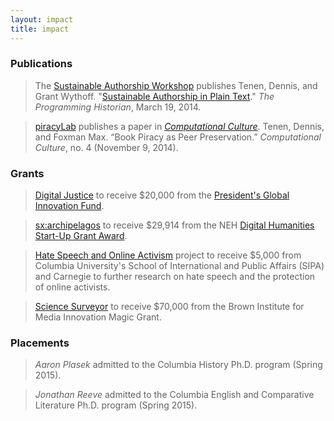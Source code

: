 ```yaml
---
layout: impact
title: impact
---
```


### <a name="publications"></a>Publications

> The [Sustainable Authorship
Workshop](http://xpmethod.plaintext.in/minimal-computing/pandoc.html) publishes
Tenen, Dennis, and Grant Wythoff. "[Sustainable Authorship in Plain
Text](http://programminghistorian.org/lessons/sustainable-authorship-in-plain-text-using-pandoc-and-markdown)."
*The Programming Historian*, March 19, 2014.

> [piracyLab](http://xpmethod.plaintext.in/minimal-computing/piracyLab.html) publishes a paper in [*Computational
Culture*](http://computationalculture.net/article/book-piracy-as-peer-preservation).
Tenen, Dennis, and Foxman Max. “Book Piracy as Peer Preservation.”
*Computational Culture*, no. 4 (November 9, 2014).

### <a name="grants"></a>Grants

> [Digital
Justice](http://xpmethod.plaintext.in/minimal-computing/digital-justice.html)
to receive $20,000 from the [President's Global Innovation
Fund](http://web.archive.org/web/20150421162733/https://provost.columbia.edu/node/109).  

> [sx:archipelagos](http://xpmethod.plaintext.in/events/minimal-computing/small-axe.html)
to receive $29,914 from the NEH [Digital Humanities Start-Up Grant
Award](http://www.neh.gov/divisions/odh/grant-news/announcing-17-digital-humanities-start-grant-awards-march-2015).  

> [Hate Speech and Online
Activism](http://xpmethod.plaintext.in/public-discourse/hate-speech-online-activists.html)
project to receive $5,000 from Columbia University's School of International
and Public Affairs (SIPA) and Carnegie to further research on hate speech and
the protection of online activists.

> [Science
Surveyor](http://xpmethod.plaintext.in/public-discourse/surveyor.html) to receive $70,000 from the Brown Institute for Media Innovation Magic Grant.  

### <a name="placements"></a>Placements

> *Aaron Plasek* admitted to the Columbia History Ph.D. program (Spring 2015).

> *Jonathan Reeve* admitted to the Columbia English and Comparative
Literature Ph.D. program (Spring 2015).


